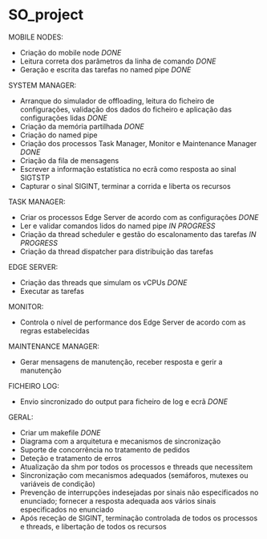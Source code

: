 # SO_project



MOBILE NODES:
- Criação do mobile node    *DONE*
- Leitura correta dos parâmetros da linha de comando     *DONE*
- Geração e escrita das tarefas no named pipe          *DONE*



SYSTEM MANAGER:
- Arranque do simulador de offloading, leitura do ficheiro de configurações,
validação dos dados do ficheiro e aplicação das configurações lidas            *DONE*
- Criação da memória partilhada          *DONE*
- Criação do named pipe
- Criação dos processos Task Manager, Monitor e Maintenance Manager             *DONE*
- Criação da fila de mensagens
- Escrever a informação estatística no ecrã como resposta ao sinal SIGTSTP
- Capturar o sinal SIGINT, terminar a corrida e liberta os recursos



TASK MANAGER:
- Criar os processos Edge Server de acordo com as configurações        *DONE*
- Ler e validar comandos lidos do named pipe                           *IN PROGRESS*
- Criação da thread scheduler e gestão do escalonamento das tarefas    *IN PROGRESS*
- Criação da thread dispatcher para distribuição das tarefas



EDGE SERVER:
- Criação das threads que simulam os vCPUs       *DONE*
- Executar as tarefas       



MONITOR:
- Controla o nível de performance dos Edge Server de acordo com as regras
estabelecidas



MAINTENANCE MANAGER:
- Gerar mensagens de manutenção, receber resposta e gerir a manutenção



FICHEIRO LOG:
- Envio sincronizado do output para ficheiro de log e ecrã         *DONE*



GERAL:
- Criar um makefile                                           *DONE*
- Diagrama com a arquitetura e mecanismos de sincronização
- Suporte de concorrência no tratamento de pedidos
- Deteção e tratamento de erros
- Atualização da shm por todos os processos e threads que necessitem 
- Sincronização com mecanismos adequados (semáforos, mutexes ou variáveis de
condição)
- Prevenção de interrupções indesejadas por sinais não especificados no enunciado;
fornecer a resposta adequada aos vários sinais especificados no enunciado
- Após receção de SIGINT, terminação controlada de todos os processos e threads, e
libertação de todos os recursos
